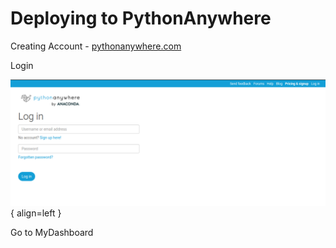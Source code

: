 # Deploying to PythonAnywhere

Creating Account - [pythonanywhere.com](https://www.pythonanywhere.com/)

Login

![Login to Pythonanywhere](https://github.com/HanZawNyein/deploy-django-to-python-anywhere/blob/main/images/login.png?raw=true){ align=left }

Go to MyDashboard
